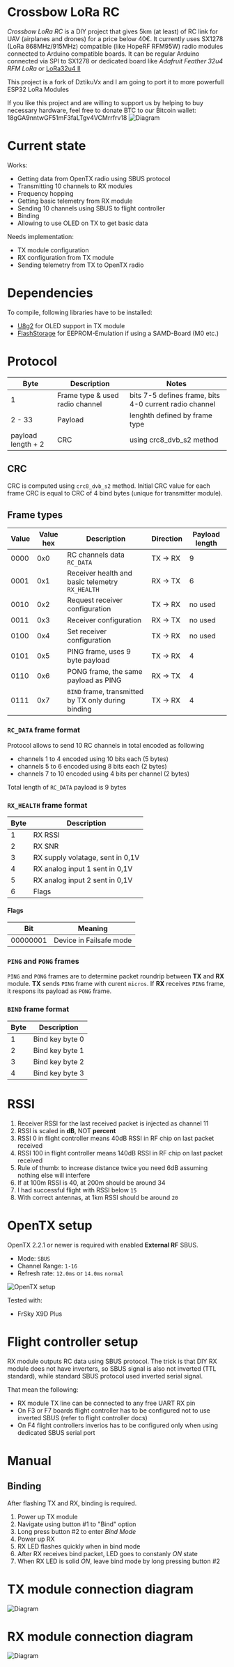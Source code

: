 # Crossbow LoRa RC

_Crossbow LoRa RC_ is a DIY project that gives 5km (at least) of RC link for UAV (airplanes and drones) for a price below 40€. It currently uses SX1278 (LoRa 868MHz/915MHz) compatible (like HopeRF RFM95W) radio modules connected to Arduino compatible boards. It can be regular Arduino connected via SPI to SX1278 or dedicated board like _Adafruit Feather 32u4 RFM LoRa_ or [LoRa32u4 II](http://bit.ly/2nJv9dd)

This project is a fork of DztikuVx and I am going to port it to more powerfull ESP32 LoRa Modules

If you like this project and are willing to support us by helping to buy necessary hardware, feel free to donate BTC to our Bitcoin wallet: 18gGA9nntwGF51mF3faLTgv4VCMrrfrv18
![Diagram](BTC-Wallet.png)


# Current state

Works:
* Getting data from OpenTX radio using SBUS protocol
* Transmitting 10 channels to RX modules
* Frequency hopping
* Getting basic telemetry from RX module
* Sending 10 channels using SBUS to flight controller
* Binding
* Allowing to use OLED on TX to get basic data

Needs implementation:
* TX module configuration
* RX configuration from TX module
* Sending telemetry from TX to OpenTX radio

# Dependencies

To compile, following libraries have to be installed:

* [U8g2](https://github.com/olikraus/u8g2) for OLED support in TX module
* [FlashStorage](https://github.com/cmaglie/FlashStorage) for EEPROM-Emulation if using a SAMD-Board (M0 etc.)

# Protocol

| Byte                  | Description | Notes |
| ----                  | ----        | ---- |
| 1                     | Frame type & used radio channel | bits 7-5 defines frame, bits 4-0 current radio channel |
| 2 - 33                | Payload | lenghth defined by frame type |
| payload length + 2    | CRC | using crc8_dvb_s2 method |

## CRC

CRC is computed using `crc8_dvb_s2` method. Initial CRC value for each frame CRC is equal to CRC of 4 bind bytes (unique for transmitter module). 

## Frame types

| Value  | Value hex    | Description                      | Direction  | Payload length |
| ----   | ----         |----                              | ---- | ----            |
| 0000   | 0x0          | RC channels data `RC_DATA` | TX -> RX | 9 |
| 0001   | 0x1          | Receiver health and basic telemetry `RX_HEALTH` | RX -> TX | 6 |
| 0010   | 0x2          | Request receiver configuration | TX -> RX | no used |
| 0011   | 0x3          | Receiver configuration | RX -> TX | no used |
| 0100   | 0x4          | Set receiver configuration | TX -> RX | no used |
| 0101   | 0x5          | PING frame, uses 9 byte payload | TX -> RX | 4    |
| 0110   | 0x6          | PONG frame, the same payload as PING | RX -> TX | 4 |
| 0111   | 0x7          | `BIND` frame, transmitted by TX only during binding | TX -> RX | 4 |

### `RC_DATA` frame format

Protocol allows to send 10 RC channels in total encoded as following

* channels 1 to 4 encoded using 10 bits each (5 bytes)
* channels 5 to 6 encoded using 8 bits each (2 bytes)
* channels 7 to 10 encoded using 4 bits per channel (2 bytes)

Total length of `RC_DATA` payload is 9 bytes

### `RX_HEALTH` frame format

| Byte  | Description                           |
| ----  | ----                                  |
| 1     | RX RSSI                               |
| 2     | RX SNR                                |   
| 3     | RX supply volatage, sent in 0,1V      |
| 4     | RX analog input 1 sent in 0,1V        |
| 5     | RX analog input 2 sent in 0,1V        |
| 6     | Flags                                 |

#### Flags

| Bit   | Meaning                               |
| ----  | ----                                  |
| 00000001  | Device in Failsafe mode           |


### `PING` and `PONG` frames

`PING` and `PONG` frames are to determine packet roundrip between **TX** and **RX** module.
**TX** sends `PING` frame with curent `micros`. If **RX** receives `PING` frame, it respons
its payload as `PONG` frame. 

### `BIND` frame format

| Byte  | Description                           |
| ----  | ----                                  |
| 1     | Bind key byte 0                       |
| 2     | Bind key byte 1                       |
| 3     | Bind key byte 2                       |
| 4     | Bind key byte 3                       |

# RSSI

1. Receiver RSSI for the last received packet is injected as channel 11
1. RSSI is scaled in **dB**, NOT **percent**
1. RSSI 0 in flight controller means 40dB RSSI in RF chip on last packet received  
1. RSSI 100 in flight controller means 140dB RSSI in RF chip on last packet received
1. Rule of thumb: to increase distance twice you need 6dB assuming nothing else will interfere
1. If at 100m RSSI is 40, at 200m should be around 34
1. I had successful flight with RSSI below `15`
1. With correct antennas, at 1km RSSI should be around `20` 

# OpenTX setup

OpenTX 2.2.1 or newer is required with enabled **External RF** SBUS.

* Mode: `SBUS`
* Channel Range: `1-16`
* Refresh rate: `12.0ms` or `14.0ms` `normal`

![OpenTX setup](docs/opentx_setup.jpg)

Tested with:

* FrSky X9D Plus

# Flight controller setup

RX module outputs RC data using SBUS protocol. The trick is that DIY RX module does not have inverters, so SBUS signal is also not inverted (TTL standard), while standard SBUS protocol used inverted serial signal.

That mean the following:

* RX module TX line can be connected to any free UART RX pin
* On F3 or F7 boards flight controller has to be configured not to use inverted SBUS (refer to flight controller docs)
* On F4 flight controllers inverios has to be configured only when using dedicated SBUS serial port 

# Manual

## Binding

After flashing TX and RX, binding is required. 

1. Power up TX module
1. Navigate using button #1 to "Bind" option
1. Long press button #2 to enter _Bind Mode_
1. Power up RX
1. RX LED flashes quickly when in bind mode
1. After RX receives bind packet, LED goes to constanly _ON_ state
1. When RX LED is solid _ON_, leave bind mode by long pressing button #2 

# TX module connection diagram

![Diagram](docs/TX_module_schem.png)

# RX module connection diagram

![Diagram](docs/RX_module_schem.png)
